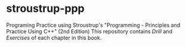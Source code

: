 # stroustrup-ppp
Programing Practice using Stroustrup's "Programming - Principles and Practice Using C++" (2nd Edition)
This repository contains *Drill* and *Exercises* of each chapter in this book.
